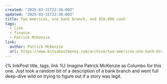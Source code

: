 ```yaml
---
created: "2025-03-31T22:36:00Z"
updated: "2025-03-31T22:36:00Z"
title: Two Americas, one bank branch, and $50,000 cash
tags:
  - link
  - finance
  - Patrick McKenzie
link:
  author: Patrick McKenzie
  url: https://www.bitsaboutmoney.com/archive/two-americas-one-bank-branch/
---
```


{% linkPost title, tags, link %} Imagine Patrick McKenzie as Columbo for this one. Just took a random bit of a description of a bank branch and went full deep-dive wild on trying to figure out if a story was legit.
